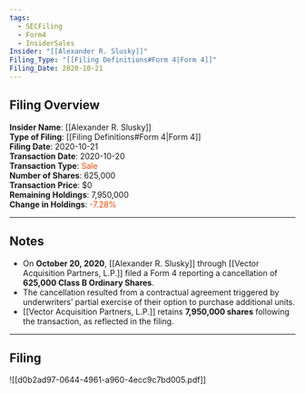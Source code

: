 ```yaml
---
tags:
  - SECFiling
  - Form4
  - InsiderSales
Insider: "[[Alexander R. Slusky]]"
Filing_Type: "[[Filing Definitions#Form 4|Form 4]]"
Filing_Date: 2020-10-21
---
```


## Filing Overview

**Insider Name**: [[Alexander R. Slusky]]  
**Type of Filing**: [[Filing Definitions#Form 4|Form 4]]  
**Filing Date**: 2020-10-21  
**Transaction Date**: 2020-10-20  
**Transaction Type**: <span style="color:orangered">Sale</span>  
**Number of Shares**: 625,000  
**Transaction Price**: $0  
**Remaining Holdings**: 7,950,000  
**Change in Holdings**: <span style="color:orangered">-7.28%</span>  

---

## Notes

- On **October 20, 2020**, [[Alexander R. Slusky]] through [[Vector Acquisition Partners, L.P.]] filed a Form 4 reporting a cancellation of **625,000 Class B Ordinary Shares**.
- The cancellation resulted from a contractual agreement triggered by underwriters’ partial exercise of their option to purchase additional units.
- [[Vector Acquisition Partners, L.P.]] retains **7,950,000 shares** following the transaction, as reflected in the filing.

---

## Filing

![[d0b2ad97-0644-4961-a960-4ecc9c7bd005.pdf]]
